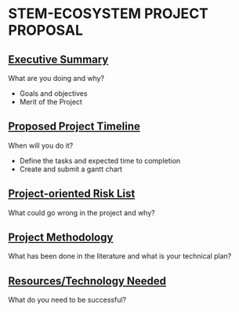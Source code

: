 # STEM-ECOSYSTEM PROJECT PROPOSAL

## [Executive Summary](https://github.com/MLHale/CYBR4580-8950/blob/master/projects/milestone1.md#executive-project-summary)
What are you doing and why?
* Goals and objectives
* Merit of the Project

## [Proposed Project Timeline](https://github.com/MLHale/CYBR4580-8950/blob/master/projects/milestone1.md#proposed-project-timeline)
When will you do it?
* Define the tasks and expected time to completion
* Create and submit a gantt chart

## [Project-oriented Risk List](https://github.com/MLHale/CYBR4580-8950/blob/master/projects/milestone1.md#risk-list)
What could go wrong in the project and why?

## [Project Methodology](https://github.com/MLHale/CYBR4580-8950/blob/master/projects/milestone1.md#project-methodology)
What has been done in the literature and what is your technical plan?

## [Resources/Technology Needed](https://github.com/MLHale/CYBR4580-8950/blob/master/projects/milestone1.md#resources-needed)
What do you need to be successful?
